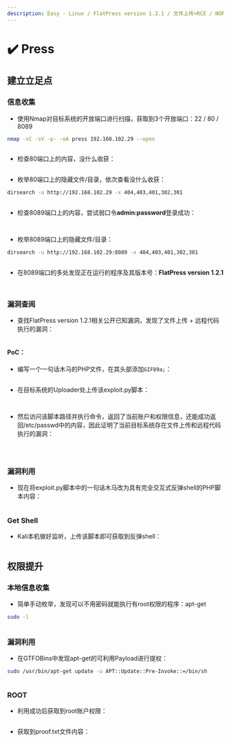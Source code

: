 ```yaml
---
description: Easy - Linux / FlatPress version 1.2.1 / 文件上传+RCE / NOPASSWD提权
---
```


# ✔️ Press

## 建立立足点

### 信息收集

* 使用Nmap对目标系统的开放端口进行扫描，获取到3个开放端口：22 / 80 / 8089

```bash
nmap -sC -sV -p- -oA press 192.168.102.29 --open
```

<figure><img src="../../.gitbook/assets/1 (1) (1).png" alt=""><figcaption></figcaption></figure>

* 检查80端口上的内容，没什么收获：

<figure><img src="../../.gitbook/assets/2 (1).png" alt=""><figcaption></figcaption></figure>

* 枚举80端口上的隐藏文件/目录，依次查看没什么收获：

```bash
dirsearch -u http://192.168.102.29 -x 404,403,401,302,301
```

<figure><img src="../../.gitbook/assets/3 (1).png" alt=""><figcaption></figcaption></figure>

* 检查8089端口上的内容，尝试弱口令**admin:password**登录成功：

<figure><img src="../../.gitbook/assets/4 (1).png" alt=""><figcaption></figcaption></figure>

<figure><img src="../../.gitbook/assets/5.png" alt=""><figcaption></figcaption></figure>

* 枚举8089端口上的隐藏文件/目录：

```bash
dirsearch -u http://192.168.102.29:8089 -x 404,403,401,302,301
```

<figure><img src="../../.gitbook/assets/6.png" alt=""><figcaption></figcaption></figure>

* 在8089端口的多处发现正在运行的程序及其版本号：**FlatPress version 1.2.1**

<figure><img src="../../.gitbook/assets/7.png" alt=""><figcaption></figcaption></figure>

<figure><img src="../../.gitbook/assets/8.png" alt=""><figcaption></figcaption></figure>

### 漏洞查阅

* 查找FlatPress version 1.2.1相关公开已知漏洞，发现了文件上传 + 远程代码执行的漏洞：

<figure><img src="../../.gitbook/assets/9.png" alt=""><figcaption></figcaption></figure>

#### PoC：

* 编写一个一句话木马的PHP文件，在其头部添加`GIF89a;`：

<figure><img src="../../.gitbook/assets/10.png" alt=""><figcaption></figcaption></figure>

* 在目标系统的Uploader处上传该exploit.py脚本：

<figure><img src="../../.gitbook/assets/11.png" alt=""><figcaption></figcaption></figure>

<figure><img src="../../.gitbook/assets/12.png" alt=""><figcaption></figcaption></figure>

* 然后访问该脚本路径并执行命令，返回了当前账户和权限信息，还能成功返回/etc/passwd中的内容，因此证明了当前目标系统存在文件上传和远程代码执行的漏洞：

<figure><img src="../../.gitbook/assets/13.png" alt=""><figcaption></figcaption></figure>

<figure><img src="../../.gitbook/assets/14.png" alt=""><figcaption></figcaption></figure>

<figure><img src="../../.gitbook/assets/15.png" alt=""><figcaption></figcaption></figure>

### 漏洞利用

* 现在将exploit.py脚本中的一句话木马改为具有完全交互式反弹shell的PHP脚本内容：

<figure><img src="../../.gitbook/assets/16.png" alt=""><figcaption></figcaption></figure>

### Get Shell

* Kali本机做好监听，上传该脚本即可获取到反弹shell：

<figure><img src="../../.gitbook/assets/17.png" alt=""><figcaption></figcaption></figure>

## 权限提升

### 本地信息收集

* 简单手动枚举，发现可以不用密码就能执行有root权限的程序：apt-get

```bash
sudo -l
```

<figure><img src="../../.gitbook/assets/18.png" alt=""><figcaption></figcaption></figure>

### 漏洞利用

* 在GTFOBins中发现apt-get的可利用Payload进行提权：

```bash
sudo /usr/bin/apt-get update -o APT::Update::Pre-Invoke::=/bin/sh
```

<figure><img src="../../.gitbook/assets/19.png" alt=""><figcaption></figcaption></figure>

### ROOT

* 利用成功后获取到root账户权限：

<figure><img src="../../.gitbook/assets/20 (19).png" alt=""><figcaption></figcaption></figure>

* 获取到proof.txt文件内容：

<figure><img src="../../.gitbook/assets/21 (17).png" alt=""><figcaption></figcaption></figure>
